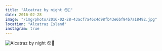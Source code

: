 ```yaml
---
title: "Alcatraz by night 😯👻"
date: 2016-02-28
image: "/img/photo/2016-02-28-43acf7a46c4d98fb43e6bf94b7a18492.jpg"
location: "Alcatraz Island"
instagram: true
---
```


![Alcatraz by night 😯👻](/img/photo/2016-02-28-43acf7a46c4d98fb43e6bf94b7a18492.jpg)
